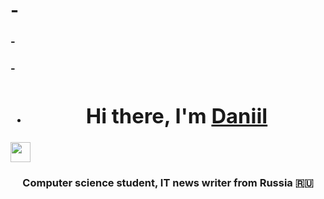 <h1 Приложение для управления коллекцией фильмов: </h1>
   - <h3 Хранение информации о фильмах: название, год выпуска, жанр, режиссер. </h3>
   - <h3 Возможность добавления, удаления, поиска и сортировки фильмов. </h3>
   - <h3 Векторы для хранения списка фильмов. </h3>

   - <h1 align="center">Hi there, I'm <a href="https://daniilshat.ru/" target="_blank">Daniil</a> 
<img src="https://github.com/blackcater/blackcater/raw/main/images/Hi.gif" height="32"/></h1>
<h3 align="center">Computer science student, IT news writer from Russia 🇷🇺</h3>
